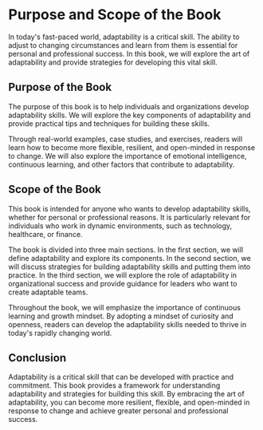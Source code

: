 Purpose and Scope of the Book
======================================================

In today's fast-paced world, adaptability is a critical skill. The ability to adjust to changing circumstances and learn from them is essential for personal and professional success. In this book, we will explore the art of adaptability and provide strategies for developing this vital skill.

Purpose of the Book
-------------------

The purpose of this book is to help individuals and organizations develop adaptability skills. We will explore the key components of adaptability and provide practical tips and techniques for building these skills.

Through real-world examples, case studies, and exercises, readers will learn how to become more flexible, resilient, and open-minded in response to change. We will also explore the importance of emotional intelligence, continuous learning, and other factors that contribute to adaptability.

Scope of the Book
-----------------

This book is intended for anyone who wants to develop adaptability skills, whether for personal or professional reasons. It is particularly relevant for individuals who work in dynamic environments, such as technology, healthcare, or finance.

The book is divided into three main sections. In the first section, we will define adaptability and explore its components. In the second section, we will discuss strategies for building adaptability skills and putting them into practice. In the third section, we will explore the role of adaptability in organizational success and provide guidance for leaders who want to create adaptable teams.

Throughout the book, we will emphasize the importance of continuous learning and growth mindset. By adopting a mindset of curiosity and openness, readers can develop the adaptability skills needed to thrive in today's rapidly changing world.

Conclusion
----------

Adaptability is a critical skill that can be developed with practice and commitment. This book provides a framework for understanding adaptability and strategies for building this skill. By embracing the art of adaptability, you can become more resilient, flexible, and open-minded in response to change and achieve greater personal and professional success.
